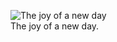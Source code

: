 <figure class="align-center">
  <img src="" alt="The joy of a new day">
  <figcaption>The joy of a new day.</figcaption>
</figure>
